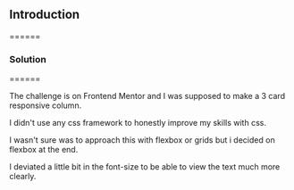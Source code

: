 ## Introduction
======


### Solution
======


The challenge is on Frontend Mentor and I was supposed to make a 3 card responsive column. 

I didn't use any css framework to honestly improve my skills with css. 

I wasn't sure was to approach this with flexbox or grids but i decided on flexbox at the end.


I deviated a little bit in the font-size to be able to view the text much more clearly.